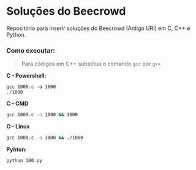 # Soluções do Beecrowd

Repositório para inserir soluções do Beecrowd (Antigo URI) em C, C++ e Python.

### Como executar:

> Para códigos em C++ substitua o comando `gcc` por `g++`.

**C - Powershell:**

```shell
gcc 1000.c -o 1000
./1000
```

**C - CMD**
```cmd
gcc 1000.c -o 1000 && 1000
```

**C - Linux**

```bash
gcc 1000.c -o 1000 && ./1000
```

**Pyhton:**

```bash
python 100.py
```
